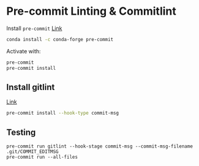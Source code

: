 # Pre-commit Linting & Commitlint

Install `pre-commit` [Link](https://pre-commit.com/)

```bash
conda install -c conda-forge pre-commit
```

Activate with:
```bash
pre-commit
pre-commit install
```

## Install gitlint

[Link](https://jorisroovers.com/gitlint/#using-gitlint-as-a-commit-msg-hook)

```bash
pre-commit install --hook-type commit-msg
```

## Testing

```
pre-commit run gitlint --hook-stage commit-msg --commit-msg-filename .git/COMMIT_EDITMSG
pre-commit run --all-files 
```